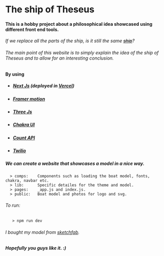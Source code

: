 # The ship of Theseus
  #### This is a hobby project about a philosophical idea showcased using different front end tools.
  
_If we replace all the parts of the ship, is it still the same ~~[ship](https://www.the-ship-of-theseus.com/)~~?_


###### The main point of this website is to simply explain the idea of the ship of Theseus and to allow for an interesting conclusion.

  #### By using
  * ##### [Next Js](https://nextjs.org/) (deployed in [Vercel](https://vercel.com/))
  * ##### [Framer motion](https://www.framer.com/motion/)
  * ##### [Three Js](https://threejs.org/)
  * ##### [Chakra UI](https://chakra-ui.com/)
  * ##### [Count API](https://countapi.xyz/)
  * ##### [Twilio](https://www.twilio.com/)

  ##### We can create a website that showcases a model in a nice way. 

      > comps:    Components such as loading the boat model, fonts, chakra, navbar etc.
      > lib:      Specific detailes for the theme and model.
      > pages:    _app.js and index.js.
      > public:   Boat model and photos for logo and svg. 
 
 
   ###### To run:
       > npm run dev

  ###### I bought my model from [sketchfab](https://sketchfab.com/feed). 


  ##### *Hopefully you guys like it*.  :)
